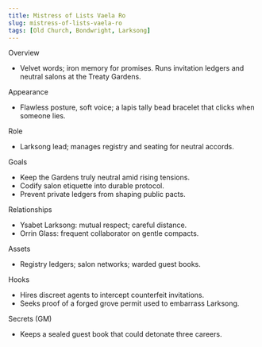 ```yaml
---
title: Mistress of Lists Vaela Ro
slug: mistress-of-lists-vaela-ro
tags: [Old Church, Bondwright, Larksong]
---
```


Overview
- Velvet words; iron memory for promises. Runs invitation ledgers and neutral salons at the Treaty Gardens.

Appearance
- Flawless posture, soft voice; a lapis tally bead bracelet that clicks when someone lies.

Role
- Larksong lead; manages registry and seating for neutral accords.

Goals
- Keep the Gardens truly neutral amid rising tensions.
- Codify salon etiquette into durable protocol.
- Prevent private ledgers from shaping public pacts.

Relationships
- Ysabet Larksong: mutual respect; careful distance.
- Orrin Glass: frequent collaborator on gentle compacts.

Assets
- Registry ledgers; salon networks; warded guest books.

Hooks
- Hires discreet agents to intercept counterfeit invitations.
- Seeks proof of a forged grove permit used to embarrass Larksong.

Secrets (GM)
- Keeps a sealed guest book that could detonate three careers.


